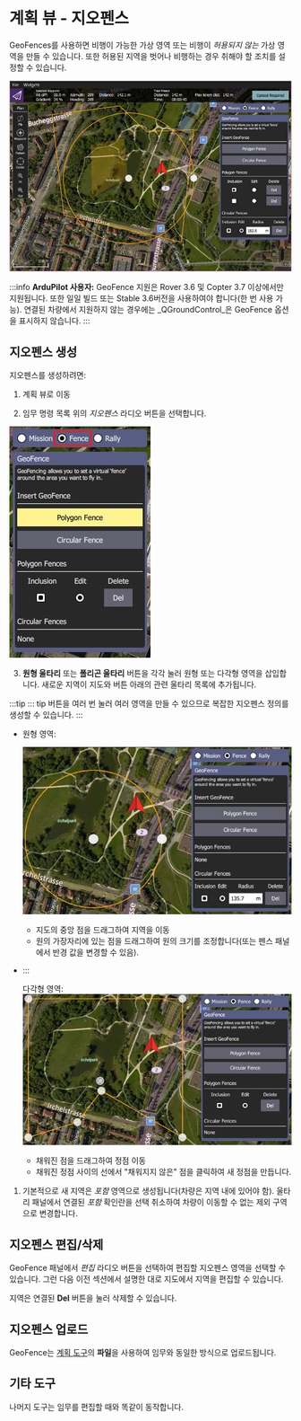 # 계획 뷰 - 지오펜스

GeoFences를 사용하면 비행이 가능한 가상 영역 또는 비행이 _허용되지 않는_ 가상 영역을 만들 수 있습니다.
또한 허용된 지역을 벗어나 비행하는 경우 취해야 할 조치를 설정할 수 있습니다.

![지오펜스 개요](../../../assets/plan/geofence/geofence_overview.jpg)

:::info
**ArduPilot 사용자:** GeoFence 지원은 Rover 3.6 및 Copter 3.7 이상에서만 지원됩니다. 또한 일일 빌드 또는 Stable 3.6버전을 사용하여야 합니다(한 번 사용 가능).
연결된 차량에서 지원하지 않는 경우에는 _QGroundControl_은 GeoFence 옵션을 표시하지 않습니다.
:::

## 지오펜스 생성

지오펜스를 생성하려면:

1. 계획 뷰로 이동

2. 임무 명령 목록 위의 _지오펜스_ 라디오 버튼을 선택합니다.

  ![지오펜스 선택 라디오 버튼](../../../assets/plan/geofence/geofence_select.jpg)

3. **원형 울타리** 또는 **폴리곤 울타리** 버튼을 각각 눌러 원형 또는 다각형 영역을 삽입합니다.
  새로운 지역이 지도와 버튼 아래의 관련 울타리 목록에 추가됩니다.

:::tip
::: tip
버튼을 여러 번 눌러 여러 영역을 만들 수 있으므로 복잡한 지오펜스 정의를 생성할 수 있습니다.
:::

- 원형 영역:

  ![원형 지오펜스](../../../assets/plan/geofence/geofence_circular.jpg)

  - 지도의 중앙 점을 드래그하여 지역을 이동
  - 원의 가장자리에 있는 점을 드래그하여 원의 크기를 조정합니다(또는 펜스 패널에서 반경 값을 변경할 수 있음).

- :::

  다각형 영역:
  ![폴리곤 지오펜스](../../../assets/plan/geofence/geofence_polygon.jpg)

  - 채워진 점을 드래그하여 정점 이동
  - 채워진 정점 사이의 선에서 "채워지지 않은" 점을 클릭하여 새 정점을 만듭니다.

1. 기본적으로 새 지역은 _포함_ 영역으로 생성됩니다(차량은 지역 내에 있어야 함).
  울타리 패널에서 연결된 _포함_ 확인란을 선택 취소하여 차량이 이동할 수 없는 제외 구역으로 변경합니다.

## 지오펜스 편집/삭제

GeoFence 패널에서 _편집_ 라디오 버튼을 선택하여 편집할 지오펜스 영역을 선택할 수 있습니다.
그런 다음 이전 섹션에서 설명한 대로 지도에서 지역을 편집할 수 있습니다.

지역은 연결된 **Del** 버튼을 눌러 삭제할 수 있습니다.

## 지오펜스 업로드

GeoFence는 [계획 도구](../plan_view/plan_view.md)의 **파일**을 사용하여 임무와 동일한 방식으로 업로드됩니다.

## 기타 도구

나머지 도구는 임무를 편집할 때와 똑같이 동작합니다.
